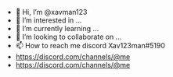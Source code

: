 - 👋 Hi, I’m @xavman123
- 👀 I’m interested in ...
- 🌱 I’m currently learning ...
- 💞️ I’m looking to collaborate on ...
- 📫 How to reach me discord Xav123man#5190
- https://discord.com/channels/@me
- https://discord.com/channels/@me

<!---
xavman123/xavman123 is a ✨ special ✨ repository because its `README.md` (this file) appears on your GitHub profile.
You can click the Preview link to take a look at your changes.
--->
